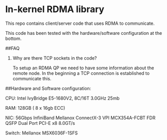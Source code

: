 # In-kernel RDMA library

This repo contains client/server code that uses RDMA to communicate.

This code has been tested with the hardware/software configuration at the bottom.


##FAQ

1. Why are there TCP sockets in the code?

   To setup an RDMA QP we need to have some information about the remote node. In the beginning a TCP connection is established to communicate this.


##Hardware and Software configuration:

CPU: Intel IvyBridge E5-1680V2, 8C/16T 3.0GHz 25mb

RAM: 128GB ( 8 x 16gb ECC)

NIC: 56Gbps InfiniBand Mellanox ConnectX-3 VPI MCX354A-FCBT FDR QSFP Dual Port PCI-E x8 8.0GT/s

Switch: Mellanox MSX6036F-1SFS
